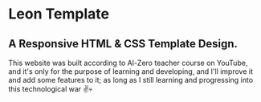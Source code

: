 # Leon Template
## A Responsive HTML &amp; CSS Template Design.

This website was built according to Al-Zero teacher course on YouTube, and it's only for the purpose of learning and developing, and I'll improve it and add some features to it; as long as I still learning and progressing into this technological war ✌💀
